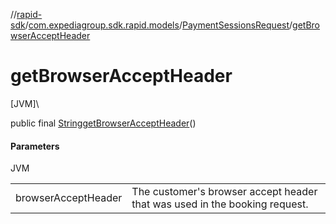 //[rapid-sdk](../../../index.md)/[com.expediagroup.sdk.rapid.models](../index.md)/[PaymentSessionsRequest](index.md)/[getBrowserAcceptHeader](get-browser-accept-header.md)

# getBrowserAcceptHeader

[JVM]\

public final [String](https://docs.oracle.com/javase/8/docs/api/java/lang/String.html)[getBrowserAcceptHeader](get-browser-accept-header.md)()

#### Parameters

JVM

| | |
|---|---|
| browserAcceptHeader | The customer's browser accept header that was used in the booking request. |
